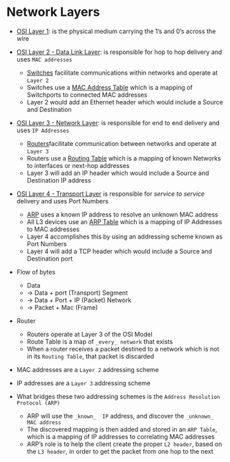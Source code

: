 # Network Layers

- [OSI Layer 1](https://www.practicalnetworking.net/series/packet-traveling/osi-model#osi-layer-1): is the physical medium carrying the 1’s and 0’s across the wire

- [OSI Layer 2 - Data Link Layer](https://www.practicalnetworking.net/series/packet-traveling/osi-model#osi-layer-2): is responsible for hop to hop delivery and uses `MAC addresses`
    - [Switches](https://www.practicalnetworking.net/series/packet-traveling/key-players/#switch) facilitate communications within networks and operate at `Layer 2`
    - Switches use a [MAC Address Table](https://www.practicalnetworking.net/series/packet-traveling/key-players/#mac-table) which is a mapping of Switchports to connected MAC addresses
    - Layer 2 would add an Ethernet header which would include a Source and Destination

- [OSI Layer 3 - Network Layer](https://www.practicalnetworking.net/series/packet-traveling/osi-model#osi-layer-3): is responsible for end to end delivery and uses `IP Addresses`
    - [Routers](https://www.practicalnetworking.net/series/packet-traveling/key-players/#router)facilitate communication between networks and operate at `Layer 3`
    - Routers use a [Routing Table](https://www.practicalnetworking.net/series/packet-traveling/key-players/#routing-table) which is a mapping of known Networks to interfaces or next-hop addresses
    - Layer 3 will add an IP header which would include a Source and Destination IP address

-  [OSI Layer 4 - Transport Layer](https://www.practicalnetworking.net/series/packet-traveling/osi-model#osi-layer-4) is responsible for _service to service_  delivery and uses Port Numbers
    - [ARP](https://www.practicalnetworking.net/series/packet-traveling/key-players/#arp) uses a known  IP address to resolve an unknown  MAC address
    - All L3 devices use an [ARP Table](https://www.practicalnetworking.net/series/packet-traveling/key-players/#arp-table) which is a mapping of IP Addresses to MAC addresses
    - Layer 4 accomplishes this by using an addressing scheme known as Port Numbers
    -  Layer 4 will add a TCP header which would include a Source and Destination port

- Flow of bytes
    - Data 
    - -> Data + port (Transport) Segment  
    - -> Data + Port + IP (Packet) Network  
    - -> Packet + Mac (Frame)

- Router
	- Routers operate at Layer 3 of the OSI Model
	- Route Table is a map of `_every_ network` that exists
	- When a router receives a packet destined to a network which is not in its `Routing Table`, that packet is discarded

 - MAC addresses are a `Layer 2` addressing scheme
 - IP addresses are a `Layer 3` addressing scheme
 - What bridges these two addressing schemes is the `Address Resolution Protocol (ARP)`
    - ARP will use the  `_known_  IP` address, and discover the  `_unknown_  MAC address`
    - The discovered mapping is then added and stored in an `ARP Table`, which is a mapping of IP addresses to correlating MAC addresses
    - ARP’s role is to help the client create the proper `L2 header`, based on the `L3 header`, in order to get the packet from one hop to the next